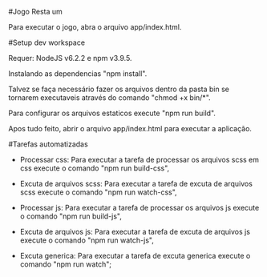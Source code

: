 #Jogo Resta um

Para executar o jogo, abra o arquivo app/index.html.

#Setup dev workspace

Requer: NodeJS v6.2.2 e npm v3.9.5.

Instalando as dependencias "npm install".

Talvez se faça necessário fazer os arquivos dentro da pasta bin se tornarem executaveis através do comando "chmod +x bin/*".

Para configurar os arquivos estaticos execute "npm run build".

Apos tudo feito, abrir o arquivo app/index.html para executar a aplicação.

#Tarefas automatizadas

- Processar css:
Para executar a tarefa de processar os arquivos scss em css execute o comando "npm run build-css",

- Excuta de arquivos scss:
Para executar a tarefa de excuta de arquivos scss execute o comando "npm run watch-css",

- Processar js:
Para executar a tarefa de processar os arquivos js execute o comando "npm run build-js",

- Excuta de arquivos js:
Para executar a tarefa de excuta de arquivos js execute o comando "npm run watch-js",

- Excuta generica:
Para executar a tarefa de excuta generica execute o comando "npm run watch";